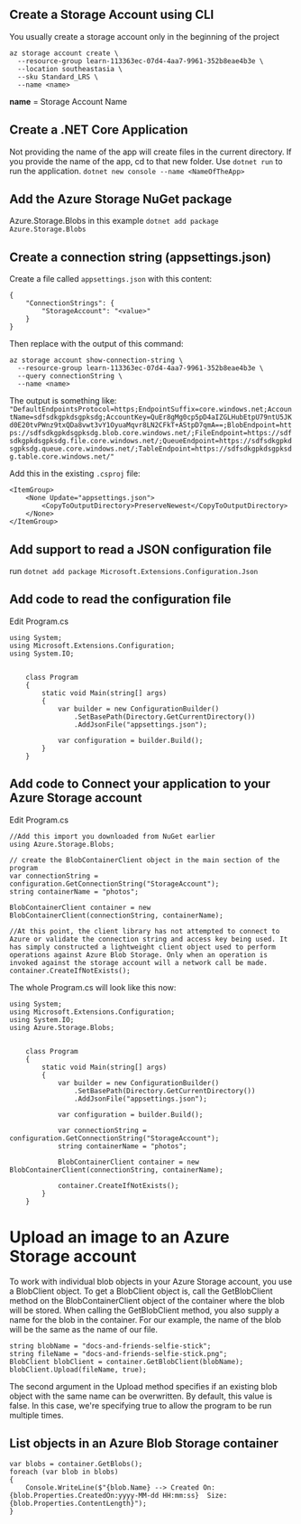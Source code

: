 ## Create a Storage Account using CLI
You usually create a storage account only in the beginning of the project
```
az storage account create \
  --resource-group learn-113363ec-07d4-4aa7-9961-352b8eae4b3e \
  --location southeastasia \
  --sku Standard_LRS \
  --name <name>
```
**name** = Storage Account Name

## Create a .NET Core Application
Not providing the name of the app will create files in the current directory. If you provide the name of the app, cd to that new folder. Use `dotnet run` to run the application.
`dotnet new console --name <NameOfTheApp>`

## Add the Azure Storage NuGet package
Azure.Storage.Blobs in this example
`dotnet add package Azure.Storage.Blobs`

## Create a connection string (appsettings.json)
Create a file called `appsettings.json` with this content:
```
{
    "ConnectionStrings": {
        "StorageAccount": "<value>"
    }
}
```
Then replace <value> with the output of this command:
```
az storage account show-connection-string \
  --resource-group learn-113363ec-07d4-4aa7-9961-352b8eae4b3e \
  --query connectionString \
  --name <name>
```

The output is something like:
`"DefaultEndpointsProtocol=https;EndpointSuffix=core.windows.net;AccountName=sdfsdkgpkdsgpksdg;AccountKey=QuEr8gMg0cp5pD4aIZGLHubEtpU79ntU5JKd0E20tvPWnz9txQDa8vwt3vY1OyuaMqvr8LN2CFkT+AStpD7qmA==;BlobEndpoint=https://sdfsdkgpkdsgpksdg.blob.core.windows.net/;FileEndpoint=https://sdfsdkgpkdsgpksdg.file.core.windows.net/;QueueEndpoint=https://sdfsdkgpkdsgpksdg.queue.core.windows.net/;TableEndpoint=https://sdfsdkgpkdsgpksdg.table.core.windows.net/"`


Add this <ItemGroup> in the existing `.csproj` file:
```
<ItemGroup>
    <None Update="appsettings.json">
        <CopyToOutputDirectory>PreserveNewest</CopyToOutputDirectory>
    </None>
</ItemGroup>
```

## Add support to read a JSON configuration file
run `dotnet add package Microsoft.Extensions.Configuration.Json`

## Add code to read the configuration file
Edit Program.cs
```
using System;    
using Microsoft.Extensions.Configuration;
using System.IO;


    class Program
    {
        static void Main(string[] args)
        {
            var builder = new ConfigurationBuilder()
                .SetBasePath(Directory.GetCurrentDirectory())
                .AddJsonFile("appsettings.json");

            var configuration = builder.Build();
        }
    }

```

## Add code to Connect your application to your Azure Storage account
Edit Program.cs
```
//Add this import you downloaded from NuGet earlier
using Azure.Storage.Blobs;

// create the BlobContainerClient object in the main section of the program
var connectionString = configuration.GetConnectionString("StorageAccount");
string containerName = "photos";

BlobContainerClient container = new BlobContainerClient(connectionString, containerName);

//At this point, the client library has not attempted to connect to Azure or validate the connection string and access key being used. It has simply constructed a lightweight client object used to perform operations against Azure Blob Storage. Only when an operation is invoked against the storage account will a network call be made.
container.CreateIfNotExists();
```

The whole Program.cs will look like this now:
```
using System;    
using Microsoft.Extensions.Configuration;
using System.IO;
using Azure.Storage.Blobs;


    class Program
    {
        static void Main(string[] args)
        {
            var builder = new ConfigurationBuilder()
                .SetBasePath(Directory.GetCurrentDirectory())
                .AddJsonFile("appsettings.json");

            var configuration = builder.Build();

            var connectionString = configuration.GetConnectionString("StorageAccount");
            string containerName = "photos";

            BlobContainerClient container = new BlobContainerClient(connectionString, containerName);

            container.CreateIfNotExists();
        }
    }

```

# Upload an image to an Azure Storage account
To work with individual blob objects in your Azure Storage account, you use a BlobClient object. To get a BlobClient object is, call the GetBlobClient method on the BlobContainerClient object of the container where the blob will be stored. When calling the GetBlobClient method, you also supply a name for the blob in the container. For our example, the name of the blob will be the same as the name of our file.

```
string blobName = "docs-and-friends-selfie-stick";
string fileName = "docs-and-friends-selfie-stick.png";
BlobClient blobClient = container.GetBlobClient(blobName);
blobClient.Upload(fileName, true);
```
The second argument in the Upload method specifies if an existing blob object with the same name can be overwritten. By default, this value is false. In this case, we're specifying true to allow the program to be run multiple times.

## List objects in an Azure Blob Storage container
```
var blobs = container.GetBlobs();
foreach (var blob in blobs)
{
    Console.WriteLine($"{blob.Name} --> Created On: {blob.Properties.CreatedOn:yyyy-MM-dd HH:mm:ss}  Size: {blob.Properties.ContentLength}");
}
```
